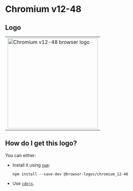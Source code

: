 # Chromium v12-48

## Logo

<table>
    <tr height=300>
        <td>
            <a href="https://github.com/alrra/browser-logos/tree/270d34f0e8f693fc1e2196dfe39a154dfeb54edf/src/archive/chromium_12-48">
                <img width=290 src="https://raw.githubusercontent.com/alrra/browser-logos/270d34f0e8f693fc1e2196dfe39a154dfeb54edf/src/archive/chromium_12-48/chromium_12-48_512x512.png" alt="Chromium v12-48 browser logo">
            </a>
        </td>
    </tr>
</table>

## How do I get this logo?

You can either:

* Install it using [`npm`][npm]:

  `npm install --save-dev @browser-logos/chromium_12-48`

* Use [`cdnjs`][cdnjs].

<!-- Link labels: -->

[cdnjs]: https://cdnjs.com/libraries/browser-logos
[npm]: https://www.npmjs.com/
